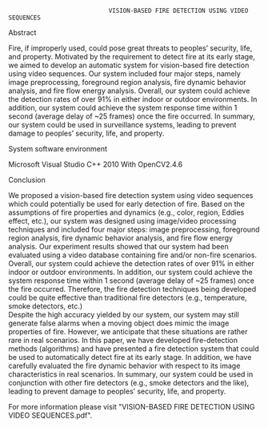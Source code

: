                                 VISION-BASED FIRE DETECTION USING VIDEO SEQUENCES

Abstract

Fire, if improperly used, could pose great threats to peoples’ security, life, and property. Motivated by the requirement to detect fire at its early stage, we aimed to develop an automatic system for vision-based fire detection using video sequences. Our system included four major steps, namely image preprocessing, foreground region analysis, fire dynamic behavior analysis, and fire flow energy analysis. Overall, our system could achieve the detection rates of over 91% in either indoor or outdoor environments. In addition, our system could achieve the system response time within 1 second (average delay of ~25 frames) once the fire occurred. In summary, our system could be used in surveillance systems, leading to prevent damage to peoples’ security, life, and property.

System software environment

Microsoft Visual Studio C++ 2010 With OpenCV2.4.6

Conclusion

We proposed a vision-based fire detection system using video sequences which could potentially be used for early detection of fire. Based on the assumptions of fire properties and dynamics (e.g., color, region, Eddies effect, etc.), our system was designed using image/video processing techniques and included four major steps: image preprocessing, foreground region analysis, fire dynamic behavior analysis, and fire flow energy analysis. 
Our experiment results showed that our system had been evaluated using a video database containing fire and/or non-fire scenarios. Overall, our system could achieve the detection rates of over 91% in either indoor or outdoor environments. In addition, our system could achieve the system response time within 1 second (average delay of ~25 frames) once the fire occurred. Therefore, the fire detection techniques being developed could be quite effective than traditional fire detectors (e.g., temperature, smoke detectors, etc.)  
Despite the high accuracy yielded by our system, our system may still generate false alarms when a moving object does mimic the image properties of fire. However, we anticipate that these situations are rather rare in real scenarios. 
In this paper, we have developed fire-detection methods (algorithms) and have presented a fire detection system that could be used to automatically detect fire at its early stage. In addition, we have carefully evaluated the fire dynamic behavior with respect to its image characteristics in real scenarios. In summary, our system could be used in conjunction with other fire detectors (e.g., smoke detectors and the like), leading to prevent damage to peoples’ security, life, and property. 

For more information please visit "VISION-BASED FIRE DETECTION USING VIDEO SEQUENCES.pdf".
